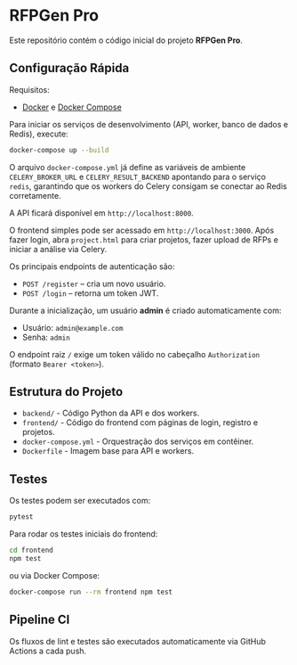 # RFPGen Pro

Este repositório contém o código inicial do projeto **RFPGen Pro**.

## Configuração Rápida

Requisitos:
- [Docker](https://www.docker.com/) e [Docker Compose](https://docs.docker.com/compose/)

Para iniciar os serviços de desenvolvimento (API, worker, banco de dados e Redis), execute:

```bash
docker-compose up --build
```

O arquivo `docker-compose.yml` já define as variáveis de ambiente
`CELERY_BROKER_URL` e `CELERY_RESULT_BACKEND` apontando para o serviço
`redis`, garantindo que os workers do Celery consigam se conectar ao
Redis corretamente.

A API ficará disponível em `http://localhost:8000`.

O frontend simples pode ser acessado em `http://localhost:3000`.
Após fazer login, abra `project.html` para criar projetos, fazer upload de RFPs
e iniciar a análise via Celery.

Os principais endpoints de autenticação são:

- `POST /register` – cria um novo usuário.
- `POST /login` – retorna um token JWT.

Durante a inicialização, um usuário **admin** é criado automaticamente com:

- Usuário: `admin@example.com`
- Senha: `admin`

O endpoint raiz `/` exige um token válido no cabeçalho `Authorization` (formato `Bearer <token>`).

## Estrutura do Projeto

- `backend/` - Código Python da API e dos workers.
- `frontend/` - Código do frontend com páginas de login, registro e projetos.
- `docker-compose.yml` - Orquestração dos serviços em contêiner.
- `Dockerfile` - Imagem base para API e workers.

## Testes

Os testes podem ser executados com:

```bash
pytest
```

Para rodar os testes iniciais do frontend:

```bash
cd frontend
npm test
```
ou via Docker Compose:

```bash
docker-compose run --rm frontend npm test
```

## Pipeline CI

Os fluxos de lint e testes são executados automaticamente via GitHub Actions a cada push.
